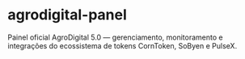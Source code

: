 # agrodigital-panel
Painel oficial AgroDigital 5.0 — gerenciamento, monitoramento e integrações do ecossistema de tokens CornToken, SoByen e PulseX.
